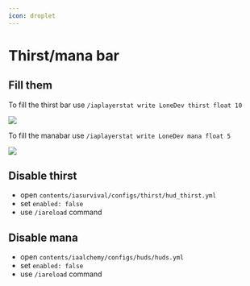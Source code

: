 ```yaml
---
icon: droplet
---
```


# Thirst/mana bar

## Fill them

To fill the thirst bar use `/iaplayerstat write LoneDev thirst float 10`

![](../.gitbook/assets/image\_\(2\).png)

To fill the manabar use `/iaplayerstat write LoneDev mana float 5`

![](../.gitbook/assets/image\_\(3\).png)

## Disable thirst

* open `contents/iasurvival/configs/thirst/hud_thirst.yml`
* set `enabled: false`
* use `/iareload` command

## Disable mana

* open `contents/iaalchemy/configs/huds/huds.yml`
* set `enabled: false`
* use `/iareload` command
